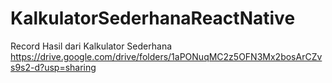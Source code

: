 # KalkulatorSederhanaReactNative

Record Hasil dari Kalkulator Sederhana
https://drive.google.com/drive/folders/1aPONuqMC2z5OFN3Mx2bosArCZvs9s2-d?usp=sharing
